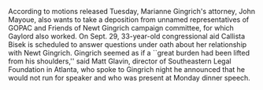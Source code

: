 According to motions released Tuesday, Marianne Gingrich's attorney, John Mayoue, also wants to take a deposition from unnamed representatives of GOPAC and Friends of Newt Gingrich campaign committee, for which Gaylord also worked.
On Sept. 29, 33-year-old congressional aid Callista Bisek is scheduled to answer questions under oath about her relationship with Newt Gingrich.
Gingrich seemed as if a ``great burden had been lifted from his shoulders,'' said Matt Glavin, director of Southeastern Legal Foundation in Atlanta, who spoke to Gingrich night he announced that he would not run for speaker and who was present at Monday dinner speech.
